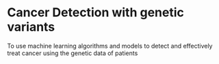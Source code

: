 # Cancer Detection with genetic variants
 To use machine learning algorithms and models to detect and effectively treat cancer using the genetic data of patients 
